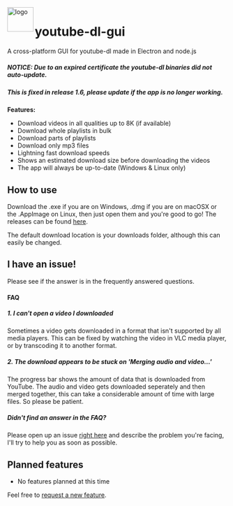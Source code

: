 <img src="https://raw.githubusercontent.com/jely2002/youtube-dl-gui/master/web-resources/icon.png" alt="logo" width="60" height="56" align="left"/>

# youtube-dl-gui

A cross-platform GUI for youtube-dl made in Electron and node.js

##### **NOTICE: Due to an expired certificate the youtube-dl binaries did not auto-update.**
##### **This is fixed in release 1.6, please update if the app is no longer working.**


**Features:**
- Download videos in all qualities up to 8K (if available)
- Download whole playlists in bulk
- Download parts of playlists
- Download only mp3 files
- Lightning fast download speeds
- Shows an estimated download size before downloading the videos
- The app will always be up-to-date (Windows & Linux only)

## How to use
Download the .exe if you are on Windows, .dmg if you are on macOSX or the .AppImage on Linux, then just open them and you're good to go!
The releases can be found [here](https://github.com/jely2002/youtube-dl-gui/releases).

The default download location is your downloads folder, although this can easily be changed.

## I have an issue!
Please see if the answer is in the frequently answered questions.
#### FAQ
##### 1.  I can't open a video I downloaded
Sometimes a video gets downloaded in a format that isn't supported by all media players. This can be fixed by watching the video in VLC media player, or by transcoding it to another format.
##### 2.  The download appears to be stuck on 'Merging audio and video...'
The progress bar shows the amount of data that is downloaded from YouTube. The audio and video gets downloaded seperately and then merged together, this can take a considerable amount of time with large files. So please be patient.

##### Didn't find an answer in the FAQ? 
Please open up an issue [right here](https://github.com/jely2002/youtube-dl-gui/issues) and describe the problem you're facing, I'll try to help you as soon as possible. 

## Planned features
- No features planned at this time

Feel free to [request a new feature](https://github.com/jely2002/youtube-dl-gui/issues).
